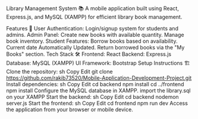 Library Management System 📚
A mobile application built using React, Express.js, and MySQL (XAMPP) for efficient library book management.

Features 🚀
User Authentication: Login/signup system for students and admins.
Admin Panel:
Create new books with available quantity.
Manage book inventory.
Student Features:
Borrow books based on availability.
Current date Automatically Updated.
Return borrowed books via the "My Books" section.
Tech Stack 🛠️
Frontend: React
Backend: Express.js
Database: MySQL (XAMPP)
UI Framework: Bootstrap
Setup Instructions 🏗️
Clone the repository:
sh
Copy
Edit
git clone https://github.com/rakib73520/Mobile-Application-Development-Project.git
Install dependencies:
sh
Copy
Edit
cd backend
npm install
cd ../frontend
npm install
Configure the MySQL database in XAMPP.
import the library.sql on your XAMPP
Start the backend:
sh
Copy
Edit
cd backend
nodemon server.js
Start the frontend:
sh
Copy
Edit
cd frontend
npm run dev
Access the application from your browser or mobile device.

